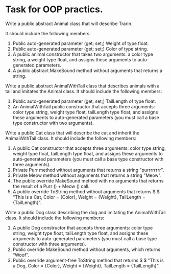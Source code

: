 # Task for OOP practics.

Write a public abstract Animal class that will describe Trarin.

It should include the following members:

1. Public auto-generated parameter (get; set;) Weight of type float.
2. Public auto-generated parameter (get; set;) Color of type string.
3. A public animal constructor that takes two arguments: a color type string, a weight type float, and assigns these arguments to auto-generated parameters.
4. A public abstract MakeSound method without arguments that returns a string.

Write a public abstract AnimalWithTail class that describes animals with a tail and imitates the Animal class. It should include the following members:

1. Public auto-generated parameter (get; set;) TailLength of type float.
2. An AnimalWithTail public constructor that accepts three arguments: color type string, weight type float, tailLength type float, and assigns these arguments to auto-generated parameters (you must call a base type constructor with two arguments).

Write a public Cat class that will describe the cat and inherit the AnimalWithTail class. It should include the following members:

1. A public Cat constructor that accepts three arguments: color type string, weight type float, tailLength type float, and assigns these arguments to auto-generated parameters (you must call a base type constructor with three arguments).
2. Private Purr method without arguments that returns a string "purrrrrrrr".
3. Private Meow method without arguments that returns a string "Meow".
4. The public override MakeSound method with no arguments that returns the result of a Purr () + Meow () call.
5. A public override ToString method without arguments that returns $ $ "This is a Cat, Color = {Color}, Weight = {Weight}, TailLength = {TailLength}".

Write a public Dog class describing the dog and imitating the AnimalWithTail class. It should include the following members:

1. A public Dog constructor that accepts three arguments: color type string, weight type float, tailLength type float, and assigns these arguments to auto-generated parameters (you must call a base type constructor with three arguments).
2. Public override MakeSound method without arguments, which returns “Woof”.
3. Public override argument-free ToString method that returns $ $ "This is a Dog, Color = {Color}, Weight = {Weight}, TailLength = {TailLength}".
